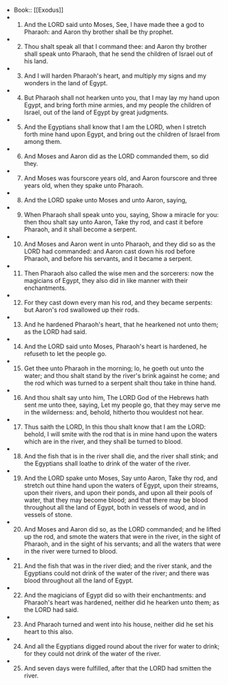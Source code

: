 - Book:: [[Exodus]]
- 1. And the LORD said unto Moses, See, I have made thee a god to Pharaoh: and Aaron thy brother shall be thy prophet.
- 2. Thou shalt speak all that I command thee: and Aaron thy brother shall speak unto Pharaoh, that he send the children of Israel out of his land.
- 3. And I will harden Pharaoh's heart, and multiply my signs and my wonders in the land of Egypt.
- 4. But Pharaoh shall not hearken unto you, that I may lay my hand upon Egypt, and bring forth mine armies, and my people the children of Israel, out of the land of Egypt by great judgments.
- 5. And the Egyptians shall know that I am the LORD, when I stretch forth mine hand upon Egypt, and bring out the children of Israel from among them.
- 6. And Moses and Aaron did as the LORD commanded them, so did they.
- 7. And Moses was fourscore years old, and Aaron fourscore and three years old, when they spake unto Pharaoh.
- 8. And the LORD spake unto Moses and unto Aaron, saying,
- 9. When Pharaoh shall speak unto you, saying, Show a miracle for you: then thou shalt say unto Aaron, Take thy rod, and cast it before Pharaoh, and it shall become a serpent.
- 10. And Moses and Aaron went in unto Pharaoh, and they did so as the LORD had commanded: and Aaron cast down his rod before Pharaoh, and before his servants, and it became a serpent.
- 11. Then Pharaoh also called the wise men and the sorcerers: now the magicians of Egypt, they also did in like manner with their enchantments.
- 12. For they cast down every man his rod, and they became serpents: but Aaron's rod swallowed up their rods.
- 13. And he hardened Pharaoh's heart, that he hearkened not unto them; as the LORD had said.
- 14. And the LORD said unto Moses, Pharaoh's heart is hardened, he refuseth to let the people go.
- 15. Get thee unto Pharaoh in the morning; lo, he goeth out unto the water; and thou shalt stand by the river's brink against he come; and the rod which was turned to a serpent shalt thou take in thine hand.
- 16. And thou shalt say unto him, The LORD God of the Hebrews hath sent me unto thee, saying, Let my people go, that they may serve me in the wilderness: and, behold, hitherto thou wouldest not hear.
- 17. Thus saith the LORD, In this thou shalt know that I am the LORD: behold, I will smite with the rod that is in mine hand upon the waters which are in the river, and they shall be turned to blood.
- 18. And the fish that is in the river shall die, and the river shall stink; and the Egyptians shall loathe to drink of the water of the river.
- 19. And the LORD spake unto Moses, Say unto Aaron, Take thy rod, and stretch out thine hand upon the waters of Egypt, upon their streams, upon their rivers, and upon their ponds, and upon all their pools of water, that they may become blood; and that there may be blood throughout all the land of Egypt, both in vessels of wood, and in vessels of stone.
- 20. And Moses and Aaron did so, as the LORD commanded; and he lifted up the rod, and smote the waters that were in the river, in the sight of Pharaoh, and in the sight of his servants; and all the waters that were in the river were turned to blood.
- 21. And the fish that was in the river died; and the river stank, and the Egyptians could not drink of the water of the river; and there was blood throughout all the land of Egypt.
- 22. And the magicians of Egypt did so with their enchantments: and Pharaoh's heart was hardened, neither did he hearken unto them; as the LORD had said.
- 23. And Pharaoh turned and went into his house, neither did he set his heart to this also.
- 24. And all the Egyptians digged round about the river for water to drink; for they could not drink of the water of the river.
- 25. And seven days were fulfilled, after that the LORD had smitten the river.
